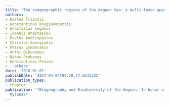 ```yaml
---
title: 'The zoogeographic regions of the Aegean Sea: a multi-taxon approach'
authors:
- Kostas Triantis
- Konstantinos Kougioumoutzis
- Anastasios Legakis
- Ioannis Anastasiou
- Pavlos Andriopoulos
- Christos Georgiadis
- Petros Lymberakis
- Anthi Oikonomou
- Nikos Probonas
- Konstantinos Proios
- ' others'
date: '2018-01-01'
publishDate: '2024-04-04T04:28:47.624132Z'
publication_types:
- chapter
publication: '*Biogeography and Biodiversity of the Aegean. In honor of Prof. Moysis
  Mylonas*'
---
```

